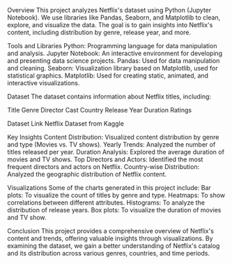 Overview
This project analyzes Netflix's dataset using Python (Jupyter Notebook). We use libraries like Pandas, Seaborn, and Matplotlib to clean, explore, and visualize the data. The goal is to gain insights into Netflix's content, including distribution by genre, release year, and more.

Tools and Libraries
Python: Programming language for data manipulation and analysis.
Jupyter Notebook: An interactive environment for developing and presenting data science projects.
Pandas: Used for data manipulation and cleaning.
Seaborn: Visualization library based on Matplotlib, used for statistical graphics.
Matplotlib: Used for creating static, animated, and interactive visualizations.

Dataset
The dataset contains information about Netflix titles, including:

Title
Genre
Director
Cast
Country
Release Year
Duration
Ratings

Dataset Link
Netflix Dataset from Kaggle

Key Insights
Content Distribution: Visualized content distribution by genre and type (Movies vs. TV shows).
Yearly Trends: Analyzed the number of titles released per year.
Duration Analysis: Explored the average duration of movies and TV shows.
Top Directors and Actors: Identified the most frequent directors and actors on Netflix.
Country-wise Distribution: Analyzed the geographic distribution of Netflix content.

Visualizations
Some of the charts generated in this project include:
Bar plots: To visualize the count of titles by genre and type.
Heatmaps: To show correlations between different attributes.
Histograms: To analyze the distribution of release years.
Box plots: To visualize the duration of movies and TV show.

Conclusion
This project provides a comprehensive overview of Netflix's content and trends, offering valuable insights through visualizations. By examining the dataset, we gain a better understanding of Netflix's catalog and its distribution across various genres, countries, and time periods.
